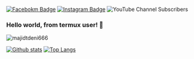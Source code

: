 [![Facebokm Badge](https://img.shields.io/badge/-@majidtdeni666-blue?style=flat&logo=Facebook&logoColor=white&link=https://www.facebook.com/deni6660/)](https://www.facebook.com/deni6660) [![Instagram Badge](https://img.shields.io/badge/-majidtdeni-f01397?style=flat&logo=Instagram&logoColor=white&link=https://www.instagram.com/majidtdeni/)](https://www.instagram.com/majidtdeni/) <img alt="YouTube Channel Subscribers" src="https://img.shields.io/youtube/channel/subscribers/UCuB1DJ0d1u9mkZIivlJIgCA?style=social">
### Hello world, from termux user! 🤪
<p align=left> <img src=https://komarev.com/ghpvc/?username=majidtdeni666 alt=majidtdeni666 /> </p>

[![Github stats](https://github-readme-stats.vercel.app/api?username=majidtdeni666&show_icons=true&theme=dark&include_all_commits=true)](https://github.com/majidtdeni666/github-readme-stats)
[![Top Langs](https://github-readme-stats.vercel.app/api/top-langs/?username=majidtdeni666&layout=compact&theme=dark)](https://github.com/tmajidtdeni666/github-readme-stats)
